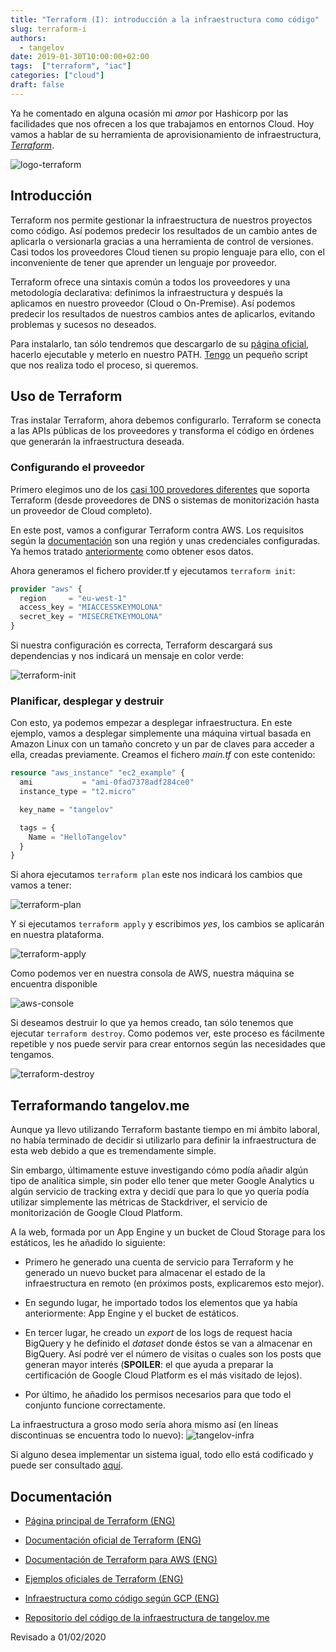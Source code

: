 ```yaml
---
title: "Terraform (I): introducción a la infraestructura como código"
slug: terraform-i
authors:
  - tangelov
date: 2019-01-30T10:00:00+02:00
tags:  ["terraform", "iac"]
categories: ["cloud"]
draft: false
---
```


Ya he comentado en alguna ocasión mi _amor_ por Hashicorp por las facilidades que nos ofrecen a los que trabajamos en entornos Cloud. Hoy vamos a hablar de su herramienta de aprovisionamiento de infraestructura, [_Terraform_](https://www.terraform.io/).

![logo-terraform](https://storage.googleapis.com/tangelov-data/images/0021-00.png)

<!--more-->

## Introducción
Terraform nos permite gestionar la infraestructura de nuestros proyectos como código. Así podemos predecir los resultados de un cambio antes de aplicarla o versionarla gracias a una herramienta de control de versiones. Casi todos los proveedores Cloud tienen su propio lenguaje para ello, con el inconveniente de tener que aprender un lenguaje por proveedor.

Terraform ofrece una sintaxis común a todos los proveedores y una metodología declarativa: definimos la infraestructura y después la aplicamos en nuestro proveedor (Cloud o On-Premise). Así podemos predecir los resultados de nuestros cambios antes de aplicarlos, evitando problemas y sucesos no deseados.

Para instalarlo, tan sólo tendremos que descargarlo de su [página oficial](https://www.terraform.io/downloads.html), hacerlo ejecutable y meterlo en nuestro PATH. [Tengo](https://gitlab.com/tangelov/scripts/blob/master/terraform-installer.sh) un pequeño script que nos realiza todo el proceso, si queremos.

## Uso de Terraform
Tras instalar Terraform, ahora debemos configurarlo. Terraform se conecta a las APIs públicas de los proveedores y transforma el código en órdenes que generarán la infraestructura deseada.


### Configurando el proveedor
Primero elegimos uno de los [casi 100 provedores diferentes](https://www.terraform.io/docs/providers/) que soporta Terraform (desde proveedores de DNS o sistemas de monitorización hasta un proveedor de Cloud completo).

En este post, vamos a configurar Terraform contra AWS. Los requisitos según la [documentación](https://www.terraform.io/docs/providers/aws/index.html) son una región y unas credenciales configuradas. Ya hemos tratado [anteriormente](https://tangelov.me/posts/conectar-linux-con-aws.html) como obtener esos datos.

Ahora generamos el fichero provider.tf y ejecutamos ```terraform init```:
```terraform
provider "aws" {
  region     = "eu-west-1"
  access_key = "MIACCESSKEYMOLONA"
  secret_key = "MISECRETKEYMOLONA"
}
```

Si nuestra configuración es correcta, Terraform descargará sus dependencias y nos indicará un mensaje en color verde:

![terraform-init](https://storage.googleapis.com/tangelov-data/images/0021-01.png)


### Planificar, desplegar y destruir
Con esto, ya podemos empezar a desplegar infraestructura. En este ejemplo, vamos a desplegar simplemente una máquina virtual basada en Amazon Linux con un tamaño concreto y un par de claves para acceder a ella, creadas previamente. Creamos el fichero _main.tf_ con este contenido:

```terraform
resource "aws_instance" "ec2_example" {
  ami           = "ami-0fad7378adf284ce0"
  instance_type = "t2.micro"

  key_name = "tangelov"

  tags = {
    Name = "HelloTangelov"
  }
}
```

Si ahora ejecutamos ```terraform plan``` este nos indicará los cambios que vamos a tener:

![terraform-plan](https://storage.googleapis.com/tangelov-data/images/0021-02.png)

Y si ejecutamos ```terraform apply``` y escribimos _yes_, los cambios se aplicarán en nuestra plataforma.

![terraform-apply](https://storage.googleapis.com/tangelov-data/images/0021-03.png)

Como podemos ver en nuestra consola de AWS, nuestra máquina se encuentra disponible

![aws-console](https://storage.googleapis.com/tangelov-data/images/0021-04.png)

Si deseamos destruir lo que ya hemos creado, tan sólo tenemos que ejecutar ```terraform destroy```. Como podemos ver, este proceso es fácilmente repetible y nos puede servir para crear entornos según las necesidades que tengamos.

![terraform-destroy](https://storage.googleapis.com/tangelov-data/images/0021-05.png)

## Terraformando tangelov.me
Aunque ya llevo utilizando Terraform bastante tiempo en mi ámbito laboral, no había terminado de decidir si utilizarlo para definir la infraestructura de esta web debido a que es tremendamente simple.

Sin embargo, últimamente estuve investigando cómo podía añadir algún tipo de analítica simple, sin poder ello tener que meter Google Analytics u algún servicio de tracking extra y decidí que para lo que yo quería podía utilizar simplemente las métricas de Stackdriver, el servicio de monitorización de Google Cloud Platform.

A la web, formada por un App Engine y un bucket de Cloud Storage para los estáticos, les he añadido lo siguiente:

* Primero he generado una cuenta de servicio para Terraform y he generado un nuevo bucket para almacenar el estado de la infraestructura en remoto (en próximos posts, explicaremos esto mejor).

* En segundo lugar, he importado todos los elementos que ya había anteriormente: App Engine y el bucket de estáticos.

*  En tercer lugar, he creado un _export_ de los logs de request hacia BigQuery y he definido el _dataset_ donde éstos se van a almacenar en BigQuery. Así podré ver el número de visitas o cuales son los posts que generan mayor interés (__SPOILER__: el que ayuda a preparar la certificación de Google Cloud Platform es el más visitado de lejos).

* Por último, he añadido los permisos necesarios para que todo el conjunto funcione correctamente.

La infraestructura a groso modo sería ahora mismo así (en líneas discontinuas se encuentra todo lo nuevo):
![tangelov-infra](https://storage.googleapis.com/tangelov-data/images/021-06.png)

Si alguno desea implementar un sistema igual, todo ello está codificado y puede ser consultado [aquí](https://gitlab.com/tangelov/tangelov-infra).


## Documentación

* [Página principal de Terraform (ENG)](https://www.terraform.io)

* [Documentación oficial de Terraform (ENG)](https://www.terraform.io/docs/index.html)

* [Documentación de Terraform para AWS (ENG)](https://www.terraform.io/docs/providers/aws/)

* [Ejemplos oficiales de Terraform (ENG)](https://github.com/hashicorp/terraform/tree/master/examples)

* [Infraestructura como código según GCP (ENG)](https://cloud.google.com/solutions/infrastructure-as-code/)

* [Repositorio del código de la infraestructura de tangelov.me](https://gitlab.com/tangelov/tangelov-infra)

Revisado a 01/02/2020
